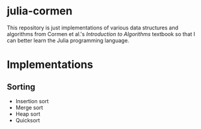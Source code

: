 # julia-cormen

This repository is just implementations of various data structures and
algorithms from Cormen et al.'s *Introduction to Algorithms* textbook so that I
can better learn the Julia programming language.

# Implementations

## Sorting

* Insertion sort
* Merge sort
* Heap sort
* Quicksort
